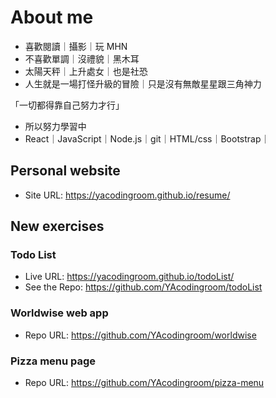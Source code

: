 # About me

- 喜歡閱讀｜攝影｜玩 MHN
- 不喜歡單調｜沒禮貌｜黑木耳
- 太陽天秤｜上升處女｜也是社恐
- 人生就是一場打怪升級的冒險｜只是沒有無敵星星跟三角神力

「一切都得靠自己努力才行」

- 所以努力學習中
- React｜JavaScript｜Node.js｜git｜HTML/css｜Bootstrap｜

## Personal website
- Site URL: https://yacodingroom.github.io/resume/

## New exercises
### Todo List
- Live URL: https://yacodingroom.github.io/todoList/
- See the Repo: https://github.com/YAcodingroom/todoList
### Worldwise web app
- Repo URL: https://github.com/YAcodingroom/worldwise
### Pizza menu page
- Repo URL: https://github.com/YAcodingroom/pizza-menu

